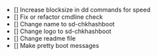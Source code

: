 - [] Increase blocksize in dd commands for speed
- [] Fix or refactor cmdline check
- [] Change name to sd-chkhashboot
- [] Change logo to sd-chkhashboot
- [] Change readme file
- [] Make pretty boot messages